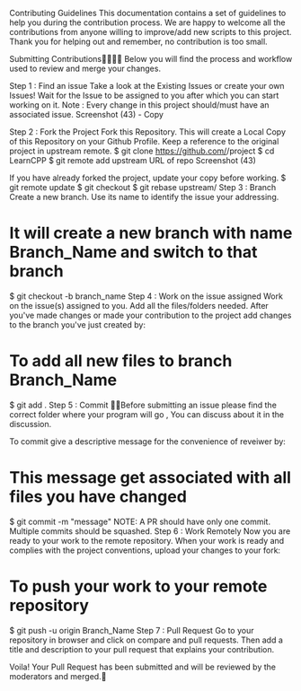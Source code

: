Contributing Guidelines
This documentation contains a set of guidelines to help you during the contribution process. We are happy to welcome all the contributions from anyone willing to improve/add new scripts to this project. Thank you for helping out and remember, no contribution is too small.

Submitting Contributions👩‍💻👨‍💻
Below you will find the process and workflow used to review and merge your changes.

Step 1 : Find an issue
Take a look at the Existing Issues or create your own Issues!
Wait for the Issue to be assigned to you after which you can start working on it.
Note : Every change in this project should/must have an associated issue.
Screenshot (43) - Copy

Step 2 : Fork the Project
Fork this Repository. This will create a Local Copy of this Repository on your Github Profile. Keep a reference to the original project in upstream remote.
$ git clone https://github.com/<your-username>/project 
$ cd LearnCPP
$ git remote add upstream URL of repo
Screenshot (43)

If you have already forked the project, update your copy before working.
$ git remote update
$ git checkout <branch-name>
$ git rebase upstream/<branch-name>
Step 3 : Branch
Create a new branch. Use its name to identify the issue your addressing.

# It will create a new branch with name Branch_Name and switch to that branch 
$ git checkout -b branch_name
Step 4 : Work on the issue assigned
Work on the issue(s) assigned to you.
Add all the files/folders needed.
After you've made changes or made your contribution to the project add changes to the branch you've just created by:
# To add all new files to branch Branch_Name
$ git add .
Step 5 : Commit
🎀🎀Before submitting an issue please find the correct folder where your program will go , You can discuss about it in the discussion.

To commit give a descriptive message for the convenience of reveiwer by:
# This message get associated with all files you have changed
$ git commit -m "message"
NOTE: A PR should have only one commit. Multiple commits should be squashed.
Step 6 : Work Remotely
Now you are ready to your work to the remote repository.
When your work is ready and complies with the project conventions, upload your changes to your fork:
# To push your work to your remote repository
$ git push -u origin Branch_Name
Step 7 : Pull Request
Go to your repository in browser and click on compare and pull requests. Then add a title and description to your pull request that explains your contribution.

Voila! Your Pull Request has been submitted and will be reviewed by the moderators and merged.🥳